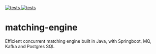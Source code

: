 <a href="https://github.com/marronjo/matching-engine/actions/workflows/maven.yml">
    <img alt="tests" src="https://github.com/marronjo/matching-engine/actions/workflows/maven.yml/badge.svg">
</a>
<a href="https://codecov.io/gh/marronjo/matching-engine">
    <img alt="tests" src="https://codecov.io/gh/marronjo/matching-engine/branch/master/graph/badge.svg?token=H5LANOBRH6">
</a>

# matching-engine
Efficient concurrent matching engine built in Java, with Springboot, MQ, Kafka and Postgres SQL
